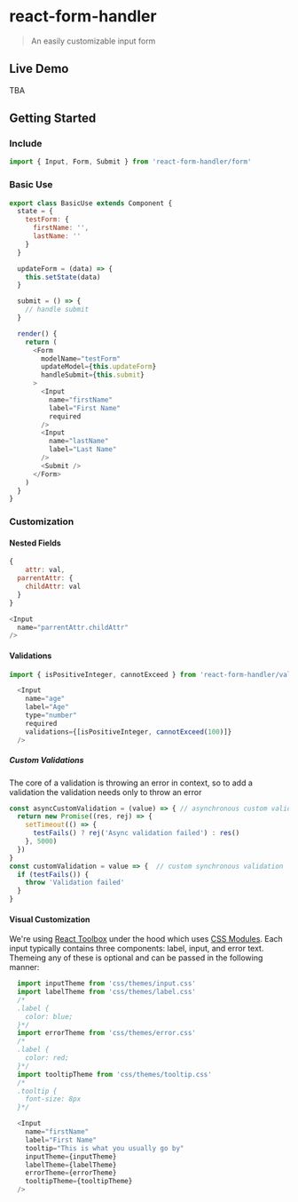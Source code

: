 # react-form-handler

> An easily customizable input form

## Live Demo

TBA

## Getting Started

### Include

```js
import { Input, Form, Submit } from 'react-form-handler/form'
```
### Basic Use

```js
export class BasicUse extends Component {
  state = {
    testForm: {
      firstName: '',
      lastName: ''
    }
  }

  updateForm = (data) => {
    this.setState(data)
  }

  submit = () => {
    // handle submit
  }

  render() {
    return (
      <Form
        modelName="testForm"
        updateModel={this.updateForm}
        handleSubmit={this.submit}
      >
        <Input
          name="firstName"
          label="First Name"
          required
        />
        <Input
          name="lastName"
          label="Last Name"
        />
        <Submit />
      </Form>
    )
  }
}
```

### Customization


#### Nested Fields

```js
{
	attr: val,
  parrentAttr: {
  	childAttr: val
  }
}

<Input
  name="parrentAttr.childAttr"
/>
```
#### Validations
```js
import { isPositiveInteger, cannotExceed } from 'react-form-handler/validations'

  <Input
    name="age"
    label="Age"
    type="number"
    required
    validations={[isPositiveInteger, cannotExceed(100)]}
  />
```
##### Custom Validations
The core of a validation is throwing an error in context, so to add a validation the validation needs only to throw an error
```js
const asyncCustomValidation = (value) => { // asynchronous custom validation
  return new Promise((res, rej) => {
    setTimeout(() => {
      testFails() ? rej('Async validation failed') : res()
    }, 5000)
  })
}
const customValidation = value => {  // custom synchronous validation
  if (testFails()) {
    throw 'Validation failed'
  }
}
```
#### Visual Customization
We're using [React Toolbox](http://react-toolbox.io) under the hood which uses [CSS Modules](https://github.com/css-modules/css-modules).  Each input typically contains three components: label, input, and error text.  Themeing any of these is optional and can be passed in the following manner:
```js
  import inputTheme from 'css/themes/input.css'
  import labelTheme from 'css/themes/label.css'
  /*
  .label {
    color: blue;
  }*/
  import errorTheme from 'css/themes/error.css'
  /*
  .label {
    color: red;
  }*/
  import tooltipTheme from 'css/themes/tooltip.css'
  /*
  .tooltip {
    font-size: 8px
  }*/

  <Input
    name="firstName"
    label="First Name"
    tooltip="This is what you usually go by"
    inputTheme={inputTheme}
    labelTheme={labelTheme}
    errorTheme={errorTheme}
    tooltipTheme={tooltipTheme}
  />
```
